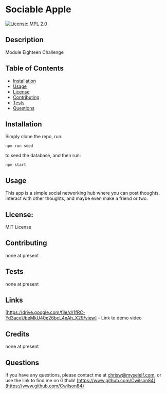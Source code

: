 
# Sociable Apple
[![License: MPL 2.0](https://img.shields.io/badge/License-MPL_2.0-brightgreen.svg)](https://opensource.org/licenses/MPL-2.0)

## Description

Module Eighteen Challenge

## Table of Contents

* [Installation](#installation)
* [Usage](#usage)
* [License](#license)
* [Contributing](#contributing)
* [Tests](#tests)
* [Questions](#questions)

## Installation

Simply clone the repo, run:
```
npm run seed
```
to seed the database, and then run:
```
npm start
```

## Usage

This app is a simple social networking hub where you can post thoughts, interact with other thoughts, and maybe even make a friend or two.

## License: 
MIT License

## Contributing

none at present

## Tests

none at present

## Links

[https://drive.google.com/file/d/1fRC-Yd3acoUbeMkU40e26bcL4eAh_X29/view] - Link to demo video

## Credits

none at present


## Questions

If you have any questions, please contact me at chrisw@myselelf.com, or use the link to find me on Github! [https://www.github.com/Cwilson84](https://www.github.com/Cwilson84)
